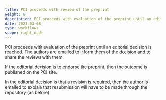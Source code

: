 ```yaml
---
title: PCI proceeds with review of the preprint
weight: 6
description: PCI proceeds with evaluation of the preprint until an editorial decision is reached.
date: 2021-03-08
type: workflows
scope: right_node
---
```



PCI proceeds with evaluation of the preprint until an editorial decision is reached. The authors are emailed to inform them of the decision and to share the reviews with them.
   
If the editorial decision is to endorse the preprint, then the outcome is published on the PCI site.

In the editorial decision is that a revision is required, then the author is emailed to explain that resubmission will have to be made through the repository (as before)

